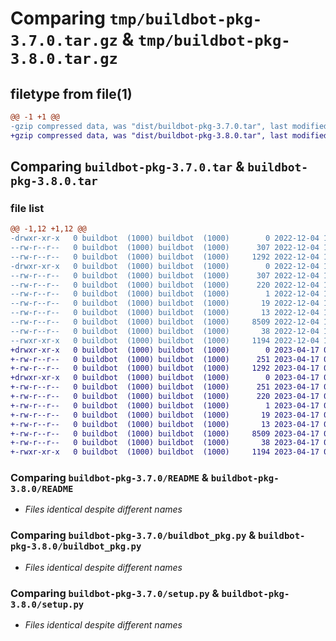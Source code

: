 # Comparing `tmp/buildbot-pkg-3.7.0.tar.gz` & `tmp/buildbot-pkg-3.8.0.tar.gz`

## filetype from file(1)

```diff
@@ -1 +1 @@
-gzip compressed data, was "dist/buildbot-pkg-3.7.0.tar", last modified: Sun Dec  4 11:50:51 2022, max compression
+gzip compressed data, was "dist/buildbot-pkg-3.8.0.tar", last modified: Mon Apr 17 01:20:00 2023, max compression
```

## Comparing `buildbot-pkg-3.7.0.tar` & `buildbot-pkg-3.8.0.tar`

### file list

```diff
@@ -1,12 +1,12 @@
-drwxr-xr-x   0 buildbot  (1000) buildbot  (1000)        0 2022-12-04 11:50:50.000000 buildbot-pkg-3.7.0/
--rw-r--r--   0 buildbot  (1000) buildbot  (1000)      307 2022-12-04 11:50:50.000000 buildbot-pkg-3.7.0/PKG-INFO
--rw-r--r--   0 buildbot  (1000) buildbot  (1000)     1292 2022-12-04 11:48:49.000000 buildbot-pkg-3.7.0/README
-drwxr-xr-x   0 buildbot  (1000) buildbot  (1000)        0 2022-12-04 11:50:50.000000 buildbot-pkg-3.7.0/buildbot_pkg.egg-info/
--rw-r--r--   0 buildbot  (1000) buildbot  (1000)      307 2022-12-04 11:50:50.000000 buildbot-pkg-3.7.0/buildbot_pkg.egg-info/PKG-INFO
--rw-r--r--   0 buildbot  (1000) buildbot  (1000)      220 2022-12-04 11:50:50.000000 buildbot-pkg-3.7.0/buildbot_pkg.egg-info/SOURCES.txt
--rw-r--r--   0 buildbot  (1000) buildbot  (1000)        1 2022-12-04 11:50:50.000000 buildbot-pkg-3.7.0/buildbot_pkg.egg-info/dependency_links.txt
--rw-r--r--   0 buildbot  (1000) buildbot  (1000)       19 2022-12-04 11:50:50.000000 buildbot-pkg-3.7.0/buildbot_pkg.egg-info/requires.txt
--rw-r--r--   0 buildbot  (1000) buildbot  (1000)       13 2022-12-04 11:50:50.000000 buildbot-pkg-3.7.0/buildbot_pkg.egg-info/top_level.txt
--rw-r--r--   0 buildbot  (1000) buildbot  (1000)     8509 2022-12-04 11:48:49.000000 buildbot-pkg-3.7.0/buildbot_pkg.py
--rw-r--r--   0 buildbot  (1000) buildbot  (1000)       38 2022-12-04 11:50:50.000000 buildbot-pkg-3.7.0/setup.cfg
--rwxr-xr-x   0 buildbot  (1000) buildbot  (1000)     1194 2022-12-04 11:48:49.000000 buildbot-pkg-3.7.0/setup.py
+drwxr-xr-x   0 buildbot  (1000) buildbot  (1000)        0 2023-04-17 01:20:00.000000 buildbot-pkg-3.8.0/
+-rw-r--r--   0 buildbot  (1000) buildbot  (1000)      251 2023-04-17 01:20:00.000000 buildbot-pkg-3.8.0/PKG-INFO
+-rw-r--r--   0 buildbot  (1000) buildbot  (1000)     1292 2023-04-17 01:17:21.000000 buildbot-pkg-3.8.0/README
+drwxr-xr-x   0 buildbot  (1000) buildbot  (1000)        0 2023-04-17 01:20:00.000000 buildbot-pkg-3.8.0/buildbot_pkg.egg-info/
+-rw-r--r--   0 buildbot  (1000) buildbot  (1000)      251 2023-04-17 01:19:59.000000 buildbot-pkg-3.8.0/buildbot_pkg.egg-info/PKG-INFO
+-rw-r--r--   0 buildbot  (1000) buildbot  (1000)      220 2023-04-17 01:19:59.000000 buildbot-pkg-3.8.0/buildbot_pkg.egg-info/SOURCES.txt
+-rw-r--r--   0 buildbot  (1000) buildbot  (1000)        1 2023-04-17 01:19:59.000000 buildbot-pkg-3.8.0/buildbot_pkg.egg-info/dependency_links.txt
+-rw-r--r--   0 buildbot  (1000) buildbot  (1000)       19 2023-04-17 01:19:59.000000 buildbot-pkg-3.8.0/buildbot_pkg.egg-info/requires.txt
+-rw-r--r--   0 buildbot  (1000) buildbot  (1000)       13 2023-04-17 01:19:59.000000 buildbot-pkg-3.8.0/buildbot_pkg.egg-info/top_level.txt
+-rw-r--r--   0 buildbot  (1000) buildbot  (1000)     8509 2023-04-17 01:17:21.000000 buildbot-pkg-3.8.0/buildbot_pkg.py
+-rw-r--r--   0 buildbot  (1000) buildbot  (1000)       38 2023-04-17 01:20:00.000000 buildbot-pkg-3.8.0/setup.cfg
+-rwxr-xr-x   0 buildbot  (1000) buildbot  (1000)     1194 2023-04-17 01:17:21.000000 buildbot-pkg-3.8.0/setup.py
```

### Comparing `buildbot-pkg-3.7.0/README` & `buildbot-pkg-3.8.0/README`

 * *Files identical despite different names*

### Comparing `buildbot-pkg-3.7.0/buildbot_pkg.py` & `buildbot-pkg-3.8.0/buildbot_pkg.py`

 * *Files identical despite different names*

### Comparing `buildbot-pkg-3.7.0/setup.py` & `buildbot-pkg-3.8.0/setup.py`

 * *Files identical despite different names*

